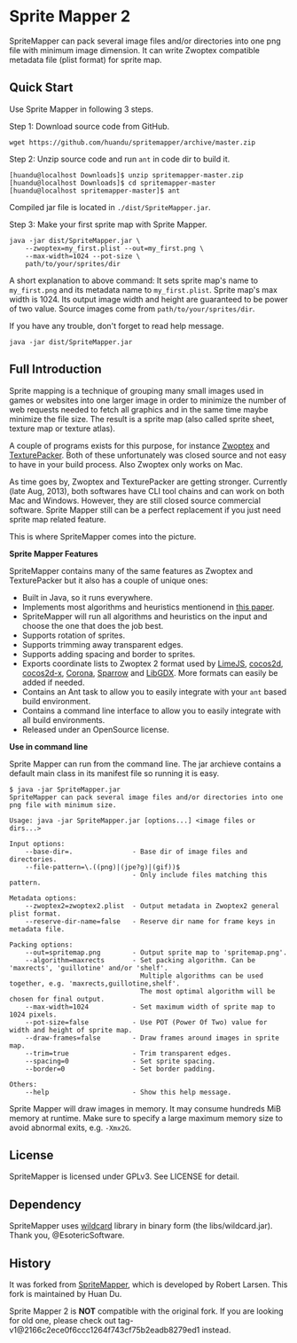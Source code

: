 Sprite Mapper 2
===============

SpriteMapper can pack several image files and/or directories into one png file with minimum image dimension. It can write Zwoptex compatible metadata file (plist format) for sprite map.

Quick Start
-----------

Use Sprite Mapper in following 3 steps.

Step 1: Download source code from GitHub.

`wget https://github.com/huandu/spritemapper/archive/master.zip`

Step 2: Unzip source code and run `ant` in code dir to build it.

```
[huandu@localhost Downloads]$ unzip spritemapper-master.zip
[huandu@localhost Downloads]$ cd spritemapper-master
[huandu@localhost spritemapper-master]$ ant
```

Compiled jar file is located in `./dist/SpriteMapper.jar`.

Step 3: Make your first sprite map with Sprite Mapper. 

```
java -jar dist/SpriteMapper.jar \
	--zwoptex=my_first.plist --out=my_first.png \
	--max-width=1024 --pot-size \
	path/to/your/sprites/dir
```

A short explanation to above command: It sets sprite map's name to `my_first.png` and its metadata name to `my_first.plist`. Sprite map's max width is 1024. Its output image width and height are guaranteed to be power of two value. Source images come from `path/to/your/sprites/dir`.

If you have any trouble, don't forget to read help message.

```
java -jar dist/SpriteMapper.jar
```

Full Introduction
-----------------

Sprite mapping is a technique of grouping many small images used in games or websites into one larger image in order to minimize the number of web requests needed to fetch all graphics and in the same time maybe minimize the file size. The result is a sprite map (also called sprite sheet, texture map or texture atlas).

A couple of programs exists for this purpose, for instance [Zwoptex](http://www.zwopple.com/zwoptex/) and [TexturePacker](http://www.codeandweb.com/texturepacker). Both of these unfortunately was closed source and not easy to have in your build process. Also Zwoptex only works on Mac.

As time goes by, Zwoptex and TexturePacker are getting stronger. Currently (late Aug, 2013), both softwares have CLI tool chains and can work on both Mac and Windows. However, they are still closed source commercial software. Sprite Mapper still can be a perfect replacement if you just need sprite map related feature.

This is where SpriteMapper comes into the picture.

**Sprite Mapper Features**

SpriteMapper contains many of the same features as Zwoptex and TexturePacker but it also has a couple of unique ones:

* Built in Java, so it runs everywhere.
* Implements most algorithms and heuristics mentionend in [this paper](http://clb.demon.fi/files/RectangleBinPack.pdf).
* SpriteMapper will run all algorithms and heuristics on the input and choose the one that does the job best.
* Supports rotation of sprites.
* Supports trimming away transparent edges.
* Supports adding spacing and border to sprites.
* Exports coordinate lists to Zwoptex 2 format used by [LimeJS](http://www.limejs.com/), [cocos2d](http://www.cocos2d-iphone.org/), [cocos2d-x](http://www.cocos2d-x.org/), [Corona](http://www.anscamobile.com/), [Sparrow](http://www.sparrow-framework.org/) and [LibGDX](http://code.google.com/p/libgdx/). More formats can easily be added if needed.
* Contains an Ant task to allow you to easily integrate with your `ant` based build environment.
* Contains a command line interface to allow you to easily integrate with all build environments.
* Released under an OpenSource license.

**Use in command line**

Sprite Mapper can run from the command line. The jar archieve contains a default main class in its manifest file so running it is easy.

```
$ java -jar SpriteMapper.jar
SpriteMapper can pack several image files and/or directories into one png file with minimum size.

Usage: java -jar SpriteMapper.jar [options...] <image files or dirs...>

Input options:
    --base-dir=.               - Base dir of image files and directories.
    --file-pattern=\.((png)|(jpe?g)|(gif))$
                               - Only include files matching this pattern.

Metadata options:
    --zwoptex2=zwoptex2.plist  - Output metadata in Zwoptex2 general plist format.
    --reserve-dir-name=false   - Reserve dir name for frame keys in metadata file.

Packing options:
    --out=spritemap.png        - Output sprite map to 'spritemap.png'.
    --algorithm=maxrects       - Set packing algorithm. Can be 'maxrects', 'guillotine' and/or 'shelf'.
                                 Multiple algorithms can be used together, e.g. 'maxrects,guillotine,shelf'.
                                 The most optimal algorithm will be chosen for final output.
    --max-width=1024           - Set maximum width of sprite map to 1024 pixels.
    --pot-size=false           - Use POT (Power Of Two) value for width and height of sprite map.
    --draw-frames=false        - Draw frames around images in sprite map.
    --trim=true                - Trim transparent edges.
    --spacing=0                - Set sprite spacing.
    --border=0                 - Set border padding.

Others:
    --help                     - Show this help message.
```

Sprite Mapper will draw images in memory. It may consume hundreds MiB memory at runtime. Make sure to specify a large maximum memory size to avoid abnormal exits, e.g. `-Xmx2G`.

License
-------

SpriteMapper is licensed under GPLv3. See LICENSE for detail.

Dependency
----------

SpriteMapper uses [wildcard](https://github.com/EsotericSoftware/wildcard) library in binary form (the libs/wildcard.jar). Thank you, @EsotericSoftware.

History
-------

It was forked from [SpriteMapper](http://opensource.cego.dk/spritemapper/), which is developed by Robert Larsen. This fork is maintained by Huan Du.

Sprite Mapper 2 is **NOT** compatible with the original fork. If you are looking for old one, please check out tag-v1@2166c2ece0f6ccc1264f743cf75b2eadb8279ed1 instead.